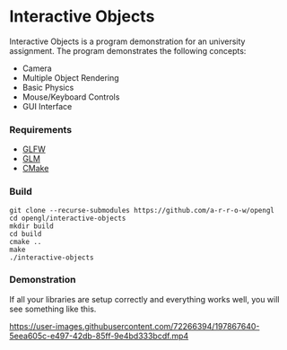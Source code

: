 # Interactive Objects

Interactive Objects is a program demonstration for an university assignment. The program demonstrates the following concepts:

- Camera
- Multiple Object Rendering
- Basic Physics
- Mouse/Keyboard Controls
- GUI Interface

### Requirements

- [GLFW](https://www.glfw.org/docs/3.3/build_guide.html)
- [GLM](https://github.com/g-truc/glm)
- [CMake](https://cmake.org/)

### Build

```
git clone --recurse-submodules https://github.com/a-r-r-o-w/opengl
cd opengl/interactive-objects
mkdir build
cd build
cmake ..
make
./interactive-objects
```

### Demonstration

If all your libraries are setup correctly and everything works well, you will see something like this.

https://user-images.githubusercontent.com/72266394/197867640-5eea605c-e497-42db-85ff-9e4bd333bcdf.mp4

